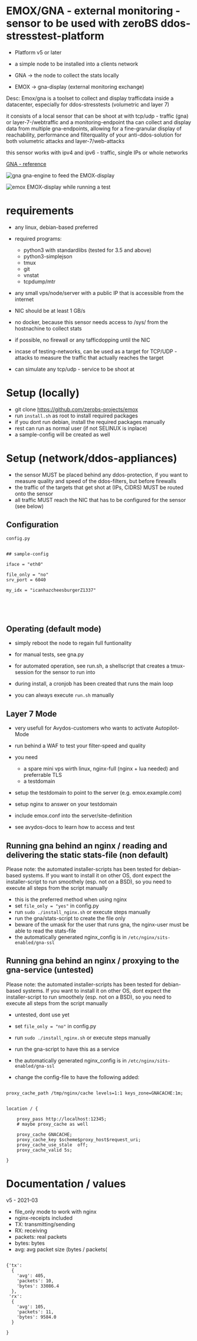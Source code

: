 # EMOX/GNA - external monitoring - sensor to be used with zeroBS ddos-stresstest-platform

- Platform v5 or later

- a simple node to be installed into a clients network 
- GNA -> the node to collect the stats locally
- EMOX -> gna-display (external monitoring exchange)

Desc: Emox/gna is a toolset to collect and display trafficdata
inside a datacenter, especially for ddos-stresstests (volumetric and layer 7)


it consists of a local sensor that can be shoot at with tcp/udp - traffic
(gna) or layer-7-/webtraffic and a monitoring-endpoint tha can collect and display
data from multiple gna-endpoints, allowing for a fine-granular display
of reachability, performance and filterquality of your anti-ddos-solution
for both volumetric attacks and layer-7/web-attacks

this sensor works with ipv4 and ipv6 - traffic, single IPs or whole networks 




[GNA - reference](https://en.wikipedia.org/wiki/Gn%C3%A1_and_H%C3%B3fvarpnir)



![gna](imgs/gna.png)
gna-engine to feed the EMOX-display

![emox](imgs/emox-display.png)
EMOX-display while running a test



# requirements

- any linux, debian-based preferred
- required programs:
    - python3 with standardlibs (tested for 3.5 and above)
    - python3-simplejson 
    - tmux
    - git
    - vnstat
    - tcpdump/mtr
  
- any small vps/node/server with a public IP that is accessible from the internet
- NIC should be at least 1 GB/s
- no docker, because this sensor needs access to /sys/ from the hostnachine to collect stats
- if possible, no firewall or any tafficdopping until the NIC
- incase of testing-networks, can be used as a target for TCP/UDP - attacks
  to measure the traffic that actually reaches the target
- can simulate any tcp/udp - service to be shoot at



# Setup (locally)

- git clone https://github.com/zerobs-projects/emox
- run `install.sh` as root to install required packages
- if you dont run debian, install the required packages manually
- rest can run as normal user (if not SELINUX is inplace)
- a sample-config will be created as well

# Setup (network/ddos-appliances)

- the sensor MUST be placed behind any ddos-protection, if you want to measure quality and speed of the ddos-filters, but before firewalls
- the traffic of the targets that get shot at (IPs, CIDRS) MUST be routed
  onto the sensor
- all traffic MUST reach the NIC that has to be configured for the sensor (see below)

## Configuration

`config.py`

~~~~

## sample-config

iface = "eth0"

file_only = "no"
srv_port = 6040

my_idx = "icanhazcheesburgerZ1337"





~~~~

## Operating (default mode)

- simply reboot the node to regain full funtionality

- for manual tests, see gna.py

- for automated operation, see run.sh, a shellscript 
  that creates a tmux-session for the sensor to run into 

- during install, a cronjob has been created that runs the main loop

- you can always execute `run.sh` manually

## Layer 7 Mode

- very usefull for Avydos-customers who wants to activate Autopilot-Mode
- run behind a WAF to test your filter-speed and quality

- you need
    - a spare mini vps wirth linux, nginx-full (nginx + lua needed) and preferrable TLS
    - a testdomain 

- setup the testdomain to point to the server (e.g. emox.example.com)
- setup nginx to answer on your testdomain
- include emox.conf into the server/site-definition
- see avydos-docs to learn how to access and test


## Running gna behind an nginx / reading and delivering the static stats-file (non default)


Please note: the automated installer-scripts has been tested for
debian-based systems. If you want to install it on other
OS, dont expect the installer-script to run smoothely (esp.
not on a BSD), so you need to execute all steps from the script manually

 
- this is the preferred method when using nginx
- set `file_only = "yes"` in config.py
- run `sudo ./install_nginx.sh` or execute steps manually
- run the gna/stats-script to create the file only
- beware of the umask for the user that runs gna, the nginx-user must be able
  to read the stats-file
- the automatically generated nginx_config is in `/etc/nginx/sits-enabled/gna-ssl`


## Running gna behind an nginx / proxying to the gna-service (untested)


Please note: the automated installer-scripts has been tested for
debian-based systems. If you want to install it on other
OS, dont expect the installer-script to run smoothely (esp.
not on a BSD), so you need to execute all steps from the script manually

- untested, dont use yet
- set `file_only = "no"` in config.py
- run `sudo ./install_nginx.sh` or execute steps manually
- run the gna-script to have this as a service
- the automatically generated nginx_config is in `/etc/nginx/sits-enabled/gna-ssl`

- change the config-file to have the following added: 

~~~

proxy_cache_path /tmp/nginx/cache levels=1:1 keys_zone=GNACACHE:1m;


location / {

    proxy_pass http://localhost:12345; 
    # maybe proxy_cache as well
  
    proxy_cache GNACACHE;
    proxy_cache_key $scheme$proxy_host$request_uri;
    proxy_cache_use_stale  off;
    proxy_cache_valid 5s;

}

~~~







# Documentation / values


v5 - 2021-03

- file_only mode to work with nginx 
- nginx-receipts included 
- TX: transmitting/sending
- RX: receiving
- packets: real packets
- bytes: bytes
- avg: avg packet size (bytes / packets(


~~~~

{'tx': 
  {
    'avg': 405, 
    'packets': 10, 
    'bytes': 33086.4
  }, 
 'rx': 
  {
    'avg': 105, 
    'packets': 11, 
    'bytes': 9584.0
  }

}

~~~~



